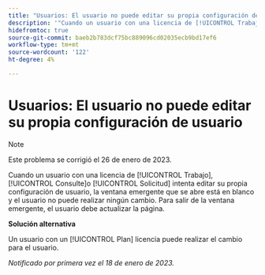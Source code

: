 ```yaml
---
title: "Usuarios: El usuario no puede editar su propia configuración de usuario"
description: '"Cuando un usuario con una licencia de [!UICONTROL Trabajo], [!UICONTROL Consulte]o [!UICONTROL Solicitud] intenta editar su propia configuración de usuario, la ventana emergente que se abre está en blanco y el usuario no puede realizar ningún cambio. Para salir de la ventana emergente, el usuario debe actualizar la página".'
hidefromtoc: true
source-git-commit: baeb2b783dcf75bc889096cd02035ecb9bd17ef6
workflow-type: tm+mt
source-wordcount: '122'
ht-degree: 4%

---
```



# Usuarios: El usuario no puede editar su propia configuración de usuario

>[!NOTE]
>
>Este problema se corrigió el 26 de enero de 2023.

Cuando un usuario con una licencia de [!UICONTROL Trabajo], [!UICONTROL Consulte]o [!UICONTROL Solicitud] intenta editar su propia configuración de usuario, la ventana emergente que se abre está en blanco y el usuario no puede realizar ningún cambio. Para salir de la ventana emergente, el usuario debe actualizar la página.

**Solución alternativa**

Un usuario con un [!UICONTROL Plan] licencia puede realizar el cambio para el usuario.

_Notificado por primera vez el 18 de enero de 2023._


